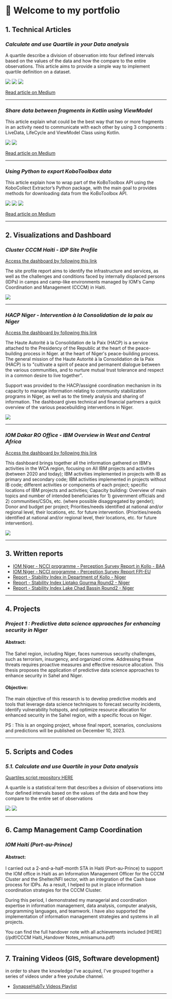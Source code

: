 # **👋 Welcome to my portfolio**



## **1. Technical Articles**



### *Calculate and use Quartile in your Data analysis*

A quartile describe a division of observation into four defined intervals based on the values of the data and how the compare to the entire observations. This article aims to provide a simple way to implement quartile definition on a dataset.

[![](https://img.shields.io/badge/Python-white?logo=Python)](#) [![](https://img.shields.io/badge/Jupyter-white?logo=Jupyter)](#) [![](https://img.shields.io/badge/Twitter-white?logo=Twitter)](#) 

[Read article on Medium](https://medium.com/@misamuna/calculate-and-use-quartile-in-your-data-analysis-5cff9605f33f)

---
### *Share data between fragments in Kotlin using ViewModel*

This article explain what could be the best way that two or more fragments in an activity need to communicate with each other by using 3 components : LiveData, LifeCycle and ViewModel Class using Kotlin.

[![](https://img.shields.io/badge/Kotlin-white?&logo=kotlin)](#) [![](https://img.shields.io/badge/Twitter-white?logo=Twitter)](#) 

[Read article on Medium](https://medium.com/@misamuna/share-data-between-fragments-in-kotlin-bc7893ee6214)

---

### *Using Python to export KoboToolbox data*

This article explain how to wrap part of the KoBoToolbox API using the KoboCollect Extractor’s Python package, with the main goal to provides methods for downloading data from the KoBoToolbox API.

[![](https://img.shields.io/badge/Python-white?logo=Python)](#) [![](https://img.shields.io/badge/Jupyter-white?logo=Jupyter)](#) [![](https://img.shields.io/badge/Twitter-white?logo=Twitter)](#) 

[Read article on Medium](https://medium.com/@misamuna/using-python-to-export-kobotoolbox-data-914b5ad555e7)

---


## **2. Visualizations and Dashboard**



### *Cluster CCCM Haiti - IDP Site Profile*


[Access the dashboard by following this link](https://u3l.co/cccmhti_siteprofile) 

The site profile report aims to identify the infrastructure and services, as well as the challenges and conditions faced by internally displaced persons (IDPs) in camps and camp-like environments managed by IOM's Camp Coordination and Management (CCCM) in Haiti.


<img src="images/sites_profile_hti.jpg?raw=true"/>

---
<!-- [Project 2 Title](/pdf/sample_presentation.pdf)
<img src="images/dummy_thumbnail.jpg?raw=true"/> -->



### *HACP Niger - Intervention à la Consolidation de la paix au Niger*


[Access the dashboard by following this link](https://u3l.co/nerhacp) 

The Haute Autorité à la Consolidation de la Paix (HACP) is a service attached to the Presidency of the Republic at the heart of the peace-building process in Niger.
at the heart of Niger's peace-building process. The general mission
of the Haute Autorité à la Consolidation de la Paix (HACP) is to "cultivate a spirit of peace and permanent dialogue between the various communities, and to nurture mutual trust tolerance and respect in a common desire to live together".

Support was provided to the HACP/assigné coordination mechanism in its capacity to manage information relating to community stabilization programs in Niger, as well as to the timely analysis and sharing of information. The dashboard gives technical and financial partners a quick overview of the various peacebuilding interventions in Niger.


<img src="images/nerhacp.jpg?raw=true"/>

---


### *IOM Dakar RO Office - IBM Overview in West and Central Africa*


[Access the dashboard by following this link](https://u3l.co/wca_ibmoverview) 

This dashboard brings together all the information gathered on IBM's activities in the WCA region, focusing on All IBM projects and activities (between 2020 and today); IBM activities implemented in projects with IB as primary and secondary code; IBM activities implemented in projects without IB code; different activities or components of each project; specific locations of IBM projects and activities; Capacity building: Overview of main topics and number of intended beneficiaries for 1) government officials and 2) communities/CSOs, etc. (where possible disaggregated by gender); Donor and budget per project; Priorities/needs identified at national and/or regional level, their locations, etc. for future intervention. (Priorities/needs identified at national and/or regional level, their locations, etc. for future intervention).


<img src="images/ibmoverview.jpg?raw=true"/>

---


## **3. Written reports**



- [IOM Niger - NCCI programme - Perception Survey Report in Kollo - BAA](https://u3l.co/ncci_perception_kollo)
- [IOM Niger - NCCI programme - Perception Survey Report FPI-EU](https://u3l.co/ncci_perception_fpi-eu)
- [Report - Stability Index in Department of Kollo - Niger](https://u3l.co/SI_Kollo)
- [Report - Stability Index Liptako Gourma Round2 - Niger](https://u3l.co/SI_LiptakoGourma_rd2)
- [Report - Stability Index Lake Chad Bassin Round2 - Niger](https://linkye.net/SI_LCB_rd2)


---

## **4. Projects**

### *Project 1 : Predictive data science approaches for enhancing security in Niger*

#### Abstract: 
The Sahel region, including Niger, faces numerous security challenges, such as terrorism, insurgency, and organized crime. Addressing these threats requires proactive measures and effective resource allocation. This thesis proposes the application of predictive data science approaches to enhance security in Sahel and Niger. 

#### Objective: 
The main objective of this research is to develop predictive models and tools that leverage data science techniques to forecast security incidents, identify vulnerability hotspots, and optimize resource allocation for enhanced security in the Sahel region, with a specific focus on Niger.

PS : This is an ongoing project, whose final report, scenarios, conclusions and predictions will be published on December 10, 2023.


---


## **5. Scripts and Codes**

### *5.1. Calculate and use Quartile in your Data analysis*

[Quartiles script repository HERE](https://github.com/michelo243/quartiles.git) 

A quartile is a statistical term that describes a division of observations into four defined intervals based on the values of the data and how they compare to the entire set of observations

[![](https://img.shields.io/badge/Python-white?logo=Python)](#) [![](https://img.shields.io/badge/Jupyter-white?logo=Jupyter)](#) 

<!-- [![](https://img.shields.io/badge/Twitter-white?logo=Twitter)](#)  -->



---

## **6. Camp Management Camp Coordination**

### *IOM Haiti (Port-au-Prince)*

#### Abstract: 
I carried out a 2-and-a-half-month STA in Haiti (Port-au-Prince) to support the IOM office in Haiti as an Information Management Officer for the CCCM Cluster and the Shelter/NFI sector, with an integration of the Cash base process for IDPs. As a result, I helped to put in place information coordination strategies for the CCCM Cluster.

During this period, I demonstrated my managerial and coordination expertise in information management, data analysis, computer analysis, programming languages, and teamwork. I have also supported the implementation of information management strategies and systems in all projects. 

You can find the full handover note with all achievements included [HERE](/pdf/CCCM Haiti_Handover Notes_mnisamuna.pdf)


---

## **7. Training Videos (GIS, Software development)**

in order to share the knowledge I've acquired, I've grouped together a series of videos under a free youtube channel.

- [SynapseHubTv Videos Playlist](https://www.youtube.com/@SynapseHubTV/videos)


---
<!-- ---
<p style="font-size:11px">by Michelo <a href="https://github.com/michelo243">Michel Isamuna</a></p> -->


